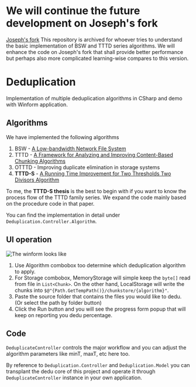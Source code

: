 # We will continue the future development on Joseph's fork
[Joseph's fork](https://github.com/joseph351619/Deduplication)
This repository is archived for whoever tries to understand the basic implementation of BSW and TTTD series algorithms. We will enhance the code on Joseph's fork that shall provide better performance but perhaps also more complicated learning-wise compares to this version.

# Deduplication
Implementation of multiple deduplication algorithms in CSharp and demo with Winform application.

## Algorithms
We have implemented the following algorithms
1. BSW - [A Low-bandwidth Network File System](https://pdos.csail.mit.edu/papers/lbfs:sosp01/lbfs.pdf)
2. TTTD - [A Framework for Analyzing and Improving Content-Based Chunking Algorithms](https://www.researchgate.net/publication/244956088_A_Framework_for_Analyzing_and_Improving_Content-Based_Chunking_Algorithms)
3. OTTTD - Improving duplicate elimination in storage systems
4. **TTTD-S** - [A Running Time Improvement for Two Thresholds Two Divisors Algorithm](https://core.ac.uk/download/pdf/70407797.pdf)

To me, the **TTTD-S thesis** is the best to begin with if you want to know the process flow of the TTTD family series. We expand the code mainly based on the procedure code in that paper.

You can find the implementation in detail under `Deduplication.Controller.Algorithm`.

## UI operation
![The winform looks like](https://i.imgur.com/vN5lb1x.jpg)
1. Use Algorithm combobox too determine which deduplication algorithm to apply.
2. For Storage combobox, MemoryStorage will simple keep the `byte[]` read from file in `List<Chunk>`. On the other hand, LocalStorage will write the chunks into `$@"{Path.GetTempPath()}/chunkstore/{algorithm}"`.
3. Paste the source folder that contains the files you would like to dedu. (Or select the path by folder button)
4. Click the Run button and you will see the progress form popup that will keep on reporting you dedu percentage.

## Code
`DeduplicateController` controls the major workflow and you can adjust the algorithm parameters like minT, maxT, etc here too. 

By reference to `Deduplication.Controller` and `Deduplication.Model` you can transplant the dedu core of this project and operate it through `DeduplicateController` instance in your own application.
